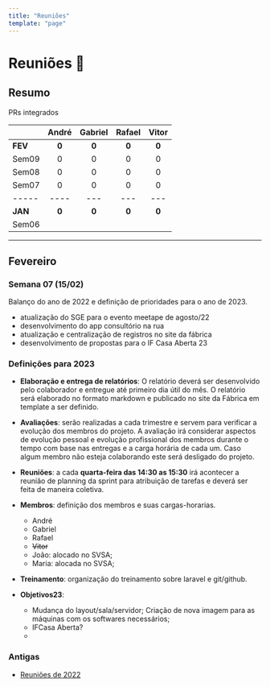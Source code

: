 ```yaml
---
title: "Reuniões"
template: "page"
---
```


# Reuniões 📓

## Resumo
PRs integrados

|              	| André 	| Gabriel 	| Rafael 	| Vitor 	|
|:---       	|:---:  	|:---:  	|:---:	    |:---:  	|
| **FEV**    	| **0** 	|  **0**  	|  **0** 	| **0** 	|
| Sem09        	|   0   	|    0    	|    0   	|   0   	|
| Sem08        	|   0   	|    0    	|    0   	|   0   	|
| Sem07        	|   0   	|    0    	|    0   	|   0   	|
| -----       	| ----     	| ---      	| ---     	| ---       |
| **JAN**    	| **0** 	|  **0**  	|  **0** 	| **0** 	|
| Sem06        	|       	|         	|        	|       	|

---

## Fevereiro

<!-- ### Semana 09 (01/03) -->

<!-- ### Semana 08 (22/02) -->

### Semana 07 (15/02)

Balanço do ano de 2022 e definição de prioridades para o ano de 2023.

- atualização do SGE para o evento meetape de agosto/22
- desenvolvimento do app consultório na rua 
- atualização e centralização de registros no site da fábrica
- desenvolvimento de propostas para o IF Casa Aberta 23

### Definições para 2023

- **Elaboração e entrega de relatórios**: O relatório deverá ser desenvolvido pelo colaborador e entregue até primeiro dia útil do mês. O relatório será elaborado no formato markdown e publicado no site da Fábrica em template a ser definido.

- **Avaliações**: serão realizadas a cada trimestre e servem para verificar a evolução dos membros do projeto. A avaliação irá considerar aspectos de evolução pessoal e evolução profissional dos membros durante o tempo com base nas entregas e a carga horária de cada um. Caso algum membro não esteja colaborando este será desligado do projeto.

- **Reuniões**: a cada **quarta-feira das 14:30 as 15:30** irá acontecer a reunião de planning da sprint para atribuição de tarefas e deverá ser feita de maneira coletiva. 

- **Membros**: definição dos membros e suas cargas-horarias.
    - André
    - Gabriel
    - Rafael
    - ~~Vitor~~
    - João: alocado no SVSA;
    - Maria: alocada no SVSA;

- **Treinamento**: organização do treinamento sobre laravel e git/github.

- **Objetivos23**:
    - Mudança do layout/sala/servidor; Criação de nova imagem para as máquinas com os softwares necessários;
    - IFCasa Aberta?
    - 


### Antigas
- [Reuniões de 2022](reunioes-22)